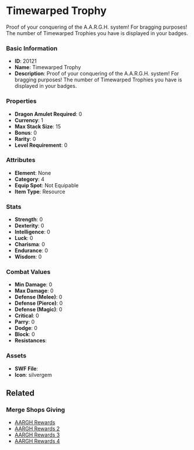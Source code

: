 # Timewarped Trophy

Proof of your conquering of the A.A.R.G.H. system! For bragging purposes! The number of Timewarped Trophies you have is displayed in your badges.

### Basic Information

- **ID**: 20121
- **Name**: Timewarped Trophy
- **Description**: Proof of your conquering of the A.A.R.G.H. system! For bragging purposes! The number of Timewarped Trophies you have is displayed in your badges.

### Properties

- **Dragon Amulet Required**: 0
- **Currency**: 1
- **Max Stack Size**: 15
- **Bonus**: 0
- **Rarity**: 0
- **Level Requirement**: 0

### Attributes

- **Element**: None
- **Category**: 4
- **Equip Spot**: Not Equipable
- **Item Type**: Resource

### Stats

- **Strength**: 0
- **Dexterity**: 0
- **Intelligence**: 0
- **Luck**: 0
- **Charisma**: 0
- **Endurance**: 0
- **Wisdom**: 0

### Combat Values

- **Min Damage**: 0
- **Max Damage**: 0
- **Defense (Melee)**: 0
- **Defense (Pierce)**: 0
- **Defense (Magic)**: 0
- **Critical**: 0
- **Parry**: 0
- **Dodge**: 0
- **Block**: 0
- **Resistances**: 

### Assets

- **SWF File**: 
- **Icon**: silvergem

## Related

### Merge Shops Giving

- [AARGH Rewards](../merge-shops/298-aargh-rewards.md)
- [AARGH Rewards 2](../merge-shops/375-aargh-rewards-2.md)
- [AARGH Rewards 3](../merge-shops/407-aargh-rewards-3.md)
- [AARGH Rewards 4](../merge-shops/423-aargh-rewards-4.md)

